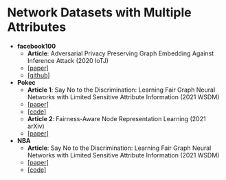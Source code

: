 # Network Datasets with Multiple Attributes

- **facebook100**
  - **Article**: Adversarial Privacy Preserving Graph Embedding Against Inference Attack (2020 IoTJ)
  - [[paper]](https://arxiv.org/pdf/2008.13072.pdf)
  - [[github]](https://github.com/KaiyangLi1992/Privacy-Preserving-Social-Network-Embedding)
- **Pokec**
  - **Article 1**: Say No to the Discrimination: Learning Fair Graph Neural Networks with Limited Sensitive Attribute Information (2021 WSDM)
  - [[paper]](https://arxiv.org/pdf/2009.01454.pdf)
  - [[code]](https://github.com/EnyanDai/FairGNN)
  - **Article 2**: Fairness-Aware Node Representation Learning (2021 arXiv)
  - [[paper]](https://arxiv.org/pdf/2106.05391.pdf)
  <!--- [[code]]()-->
- **NBA**
  - **Article**: Say No to the Discrimination: Learning Fair Graph Neural Networks with Limited Sensitive Attribute Information (2021 WSDM)
  - [[paper]](https://arxiv.org/pdf/2009.01454.pdf)
  - [[code]](https://github.com/EnyanDai/FairGNN)
